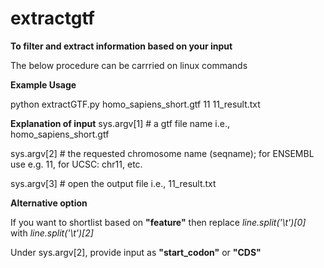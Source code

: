 # extractgtf

**To filter and extract information based on your input**

The below procedure can be carrried on linux commands


**Example Usage**

python extractGTF.py homo_sapiens_short.gtf 11 11_result.txt


**Explanation of input**
sys.argv[1] # a gtf file name i.e., homo_sapiens_short.gtf

sys.argv[2] # the requested chromosome name (seqname); for ENSEMBL use e.g. 11, for UCSC: chr11, etc.

sys.argv[3] # open the output file i.e., 11_result.txt



**Alternative option**

If you want to shortlist based on **"feature"** then replace _line.split('\t')[0]_ with _line.split('\t')[2]_

Under sys.argv[2], provide input as **"start_codon"** or **"CDS"**
